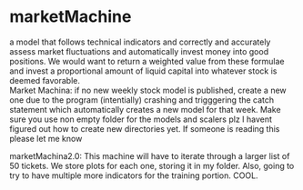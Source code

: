 # marketMachine
a model that follows technical indicators and correctly and accurately assess market fluctuations and automatically invest money into good positions. We would want to return a weighted value from these formulae and invest a proportional amount of liquid capital into whatever stock is deemed favorable.  
Market Machina: if no new weekly stock model is published, create a new one due to the program (intentially) crashing and trigggering the catch statement which automatically creates a new model for that week. Make sure you use non empty folder for the models and scalers plz I havent figured out how to create new directories yet. If someone is reading this please let me know

marketMachina2.0: This machine will have to iterate through a larger list of 50 tickets. We store plots for each one, storing it in my folder. Also, going to try to have multiple more indicators for the training portion. COOL.
